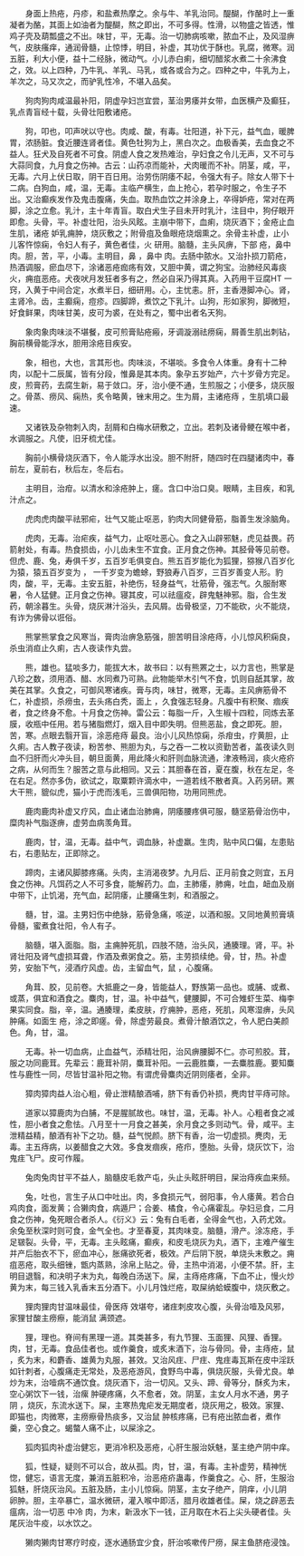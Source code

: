 <!-- { "loadSidebar": true } -->
　　身面上热疮，丹疹，和盐煮热摩之。余与牛、羊乳治同。醍醐，作酪时上一重凝者为酪，其面上如油者为醍醐，熬之即出，不可多得。性滑，以物盛之皆透，惟鸡子壳及葫瓢盛之不出。味甘，平，无毒。治一切肺病咳嗽，脓血不止，及风湿痹气，皮肤瘙痒，通润骨髓，止惊悸，明目，补虚，其功优于酥也。乳腐，微寒。润五脏，利大小便，益十二经脉，微动气。小儿赤白痢，细切醋浆水煮二十余沸食之，效。以上四种，乃牛乳、羊乳、马乳，或各或合为之。四种之中，牛乳为上，羊次之，马又次之，而驴乳性冷，不堪入品矣。

　　狗肉狗肉咸温最补阳，阴虚孕妇岂宜尝，茎治男痿并女带，血医横产及癫狂，乳点青盲经十载，头骨壮阳敷诸疮。

　　狗，叩也，叩声吠以守也。肉咸、酸，有毒。壮阳道，补下元，益气血，暖脾胃，浓肠脏。食近腰连肾者佳。黄色牡狗为上，黑白次之。血极香美，去血食之不益人。狂犬及自死者不可食。阴虚人食之发热难治，孕妇食之令儿无声，又不可与大蒜同食，九月食之伤神。古云：山药凉而能补，犬肉暖而不补。阴茎，咸，平，无毒。六月上伏日取，阴干百日用。治劳伤阴痿不起，令强大有子。除女人带下十二病。白狗血，咸，温，无毒。主临产横生，血上抢心，若孕时服之，令生子不出。又治癫疾发作及鬼击腹痛，失血。取热血饮之并涂身上，卒得妒疮，常对在两脚，涂之立愈。乳汁，主十年青盲。取白犬生子目未开时乳汁，注目中，狗仔眼开即愈。头骨，平。补虚壮阳，治头风眩。主崩中带下，血痢，烧灰酒下；金疮止血生肌，诸疮 妒乳痈肿，烧灰敷之；附骨疽及鱼眼疮烧烟熏之。余骨主补虚，止小儿客忤惊痫，令妇人有子，黄色者佳，火 研用。脑髓，主头风痹，下部 疮，鼻中 肉。胆，苦，平，小毒。主明目，鼻 ，鼻中 肉。去肠中脓水。又治扑损刀箭疮，热酒调服，瘀血尽下，涂诸恶疮痂疡有效，又胆中黄，谓之狗宝。治肺经风毒痰火，痈疽恶疮。犬夜吠月发狂者多有之，然必自采乃得其真。入药用干豆腐HT 一窍，入黄于中间合定，水煮半日，细研用。心，主忧恚。肝，主香港脚冲心。肾，主肾冷。齿，主癫痫，痘疹。四脚蹄，煮饮之下乳汁。山狗，形如家狗，脚微短，好食鲜果，肉味甘美，皮可为裘，在处有之，蜀中出者名天狗。

　　象肉象肉味淡不堪餐，皮可煎膏贴疮瘢，牙调漩溺祛痨痫，屑善生肌出刺钻，胸前横骨能浮水，胆用涂疮目疾安。

　　象，相也，大也，言其形也。肉味淡，不堪啖。多食令人体重。身有十二种肉，以配十二辰属，皆有分段，惟鼻是其本肉。象孕五岁始产，六十岁骨方完足。皮，煎膏药，去腐生新，易于敛口。牙，治小便不通，生煎服之；小便多，烧灰服之。骨蒸、痨风、痫热，炙令略黄，锉末用之。生为屑，主诸疮痔 ，生肌填口最速。

　　又诸铁及杂物刺入肉，刮屑和白梅水研敷之，立出。若刺及诸骨鲠在喉中者，水调服之。凡使，旧牙梳尤佳。

　　胸前小横骨烧灰酒下，令人能浮水出没。胆不附肝，随四时在四腿诸肉中，春前左，夏前右，秋后左，冬后右。

　　主明目，治疳。以清水和涂疮肿上，瘥。含口中治口臭。眼睛，主目疾，和乳汁点之。

　　虎肉虎肉酸平祛邪疟，壮气又能止呕恶，豹肉大同健骨筋，脂善生发涂脑角。

　　虎肉，无毒。治疟疾，益气力，止呕吐恶心。食之入山辟邪魅，虎见益畏。药箭射处，有毒。热食损齿，小儿齿未生不宜食。正月食之伤神。其胫骨等见前卷。但虎、鹿、兔，寿俱千岁，五百岁毛俱变白。熊五百岁能化为狐狸，猕猴八百岁化为猿，猿五百岁变为 ， 一千岁变为蟾蜍，野狼寿八百岁，三百岁善变人形。豹肉，酸，平，无毒。主安五脏，补绝伤，轻身益气，壮筋骨，强志气。久服耐寒暑，令人猛健。正月食之伤神。寝其皮，可以祛瘟疫，辟鬼魅神邪。脂，合生发药，朝涂暮生。头骨，烧灰淋汁浴头，去风屑。齿骨极坚，刀不能砍，火不能烧，有诈为佛骨以诳俗。

　　熊掌熊掌食之风寒当，膏肉治痹急筋强，胆苦明目涂疮痔，小儿惊风积痫良，杀虫消疸止久痢，古人夜读作丸尝。

　　熊，雄也。猛啖多力，能拔大木，故书曰：以有熊罴之士，以力言也，熊掌是八珍之数，须用酒、醋、水同煮乃可熟。此物能举木引气不食，饥则自舐其掌，故美在其掌。久食之，可御风寒诸疾。膏与肉，味甘，微寒，无毒。主风痹筋骨不仁，补虚损，杀痨虫，去头疡白秃，面上 ，久食强志轻身。凡腹中有积聚、痼疾者，食之终身不愈。十月食之伤神。雷公云：每脂一斤，入生椒十四粒，同炼去革膜，收瓶中任用。若与猪脂燃灯，烟入目中即失明。但熊恶盐，食之即死。胆，苦，寒。点眼去翳开盲，涂恶疮痔 最良。治小儿风热惊痫，杀疳虫，疗黄胆，止久痢。古人教子夜读，粉苦参、熊胆为丸，与之吞一二枚以资勤苦者，盖夜读久则血不归肝而火冲头目，朝旦面黄，用此降火和肝则血脉流通，津液畅润，痰火疮疥之病，从何而生？服苦之意与此相同。又云：其胆春在首，夏在腹，秋在左足，冬在右足。然亦多伪，欲试之，取粟颗许滴水中，一道若线不散者真。入药另研。罴大干熊，貔似虎，猫小于虎而浅毛，三兽俱阳物，功用同熊虎。

　　鹿肉鹿肉补虚又疗风，血止诸血治肺痈，阴痿腰疼俱可服，髓坚筋骨治伤中，糜肉补气脂逐痹，虚劳血病羡角茸。

　　鹿肉，甘，温，无毒。益中气，调血脉，补虚羸。生肉，贴中风口偏，左患贴右，右患贴左，正即除之。

　　蹄肉，主诸风脚膝疼痛。头肉，主消渴夜梦。九月后、正月前食之则宜，五月食之伤神。凡饵药之人不可多食，能解药力。血，主肺痿，肺痈，吐血，衄血及崩中带下，止饥渴，充气血，起阴痿，止腰痛生刺，和酒服之。

　　髓，甘，温。主男妇伤中绝脉，筋骨急痛，咳逆，以酒和服。又同地黄煎膏填骨髓，蜜煮食壮阳，令人有子。

　　脑髓，堪入面脂。脂，主痈肿死肌，四肢不随，治头风，通腠理。肾，平。补肾壮阳及肾气虚损耳聋，作酒及煮粥食之。筋，主劳损续绝。骨，甘，热。补虚劳，安胎下气，浸酒疗风虚。齿，主留血气，鼠 ，心腹痛。

　　角茸、胶，见前卷。大抵鹿之一身，皆能益人，野族第一品也。或脯、或煮、或蒸，俱宜和酒食之。麋肉，甘，温。补中益气，健腰脚，不可合雉虾生菜、梅李果实同食。脂，辛，温。通腠理，柔皮肤，疗痈肿，恶疮，死肌，风寒湿痹，头风肿痛。如面生 疮，涂之即瘥。骨，除虚劳最良。煮骨汁酿酒饮之，令人肥白美颜色。角，甘，温。

　　无毒。补一切血病，止血益气，添精壮阳，治风痹腰脚不仁。亦可煎胶。茸，服之功同鹿茸。先辈云：鹿茸补阴，麋茸补阳。一云鹿胜麋，一去麋胜鹿。要知麋性与鹿性一同，尽皆甘温补阳之物。有谓虎骨麋肉近阴则痿者，全非。

　　獐肉獐肉益人治心粗，骨止泄精酿酒哺，脐下有香仍补损，麂肉甘平痔可除。

　　道家以獐鹿肉为白脯，不是腥腻故也。味甘，温，无毒。补人。心粗者食之减性，胆小者食之愈怯。八月至十一月食之甚美，余月食之多则动气。骨，咸平。主泄精益精，酿酒有补下之功。髓，益气悦颜。脐下有香，治一切虚损。麂肉，无毒。主五痔病，以姜醋食之大效。多食发痼疾，疮疖，堕胎。头骨，烧灰饮下，治鬼疰飞尸。皮可作履。

　　兔肉兔肉甘平不益人，脑髓皮毛救产屯，头止头眩肝明目，屎治痔疾血来频。

　　兔，吐也，言生子从口中吐出。肉，多食损元气，弱阳事，令人痿黄。若合白鸡肉食，面发黄；合獭肉食，病遁尸；合姜、橘食，令心痛霍乱。孕妇忌食，二月食之伤神，兔死眼合者杀人。《衍义》云：兔有白毛者，全得金气也，入药尤效。余兔至秋深时则可食，金气全也。才至春夏，其肉味变。脑髓，滑产。涂冻疮，手足皲裂。头骨，平，无毒。主头眩痛，癫疾，和皮毛烧灰为丸，酒下，主难产催生并产后胎衣不下，瘀血冲心，胀痛欲死者，极效。产后阴下脱，单烧头末敷之。痈疽恶疮，取头细锉，甑内蒸熟，涂帛上贴之。骨，主热中消渴，小便不禁。肝，主明目退翳，和决明子末为丸，每晚白汤送下。屎，主痔疮疼痛，下血不止，慢火炒黄为末，每三钱入乳香末五分酒下。小儿月蚀烂疮，取屎纳蛤蟆腹中，烧灰敷之。

　　狸肉狸肉甘温味最佳，骨医痔 效堪夸，诸疰刺皮攻心腹，头骨治噎及风邪，家狸甘酸主痨瘵，能消鼠 满颈遮。

　　狸，理也。脊间有黑理一道。其类甚多，有九节狸、玉面狸、风狸、香狸。肉，甘，无毒。食品佳者也。或作羹食，或炙末酒下，治与骨同。骨，主痔疮，鼠 ，炙为末，和麝香、雄黄为丸服，甚效。又治风疰、尸疰、鬼疰毒瓦斯在皮中淫跃如针刺者，心腹痛走无常处，及恶疮游风，食野鸟中毒，俱烧灰服，头骨尤良。单炒为末，治噎病不通饮食。烧灰酒下，治一切风。又头、蹄、骨等分，酥炙为末，空心粥饮下一钱，治瘰 肿硬疼痛，久不愈者，效。阴茎，主女人月水不通，男子阴 ，烧灰，东流水送下。屎，主寒热鬼疟发无期度者，烧灰用之，极效。家狸、即猫也，肉微寒，主痨瘵骨热痰多，又治鼠 肿核疼痛，已有疮出脓血者，煮作羹，空心食之。蝎螫人痛不止，以屎涂之。

　　狐肉狐肉补虚治健忘，更消冷积及恶疮，心肝生服治妖魅，茎主绝产阴中痒。

　　狐，性疑，疑则不可以合，故从孤。肉，甘，温，有毒。主补虚劳，精神恍惚，健忘，语言无度，兼消五脏积冷，治恶疮疥蛊毒，作羹食之。心、肝，生服治狐魅，肝烧灰治风。五脏及肠，主小儿惊痫。阴茎，主女子绝产，阴痒，小儿阴 卵肿。胆，主卒暴亡，温水微研，灌入喉中即活，腊月收雄者佳。屎，烧之辟恶去瘟病，治一切恶 中冷 肉，为末，新汲水下一钱，正月取在木石上尖头硬者佳。头尾灰治牛疫，以水饮之。

　　獭肉獭肉甘寒疗时疫，逐水通肠宜少食，肝治咳嗽传尸痨，屎主鱼脐疮浸蚀。

